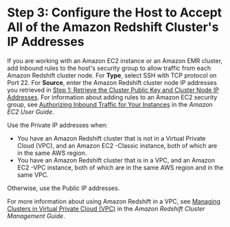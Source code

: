 # Step 3: Configure the Host to Accept All of the Amazon Redshift Cluster's IP Addresses<a name="load-from-host-steps-configure-security-groups"></a>

 If you are working with an Amazon EC2 instance or an Amazon EMR cluster, add Inbound rules to the host's security group to allow traffic from each Amazon Redshift cluster node\. For **Type**, select SSH with TCP protocol on Port 22\. For **Source**, enter the Amazon Redshift cluster node IP addresses you retrieved in [Step 1: Retrieve the Cluster Public Key and Cluster Node IP Addresses](load-from-host-steps-retrieve-key-and-ips.md)\. For information about adding rules to an Amazon EC2 security group, see [Authorizing Inbound Traffic for Your Instances](https://docs.aws.amazon.com/AWSEC2/latest/UserGuide/authorizing-access-to-an-instance.html) in the *Amazon EC2 User Guide*\. 

Use the Private IP addresses when: 
+ You have an Amazon Redshift cluster that is not in a Virtual Private Cloud \(VPC\), and an Amazon EC2 \-Classic instance, both of which are in the same AWS region\. 
+  You have an Amazon Redshift cluster that is in a VPC, and an Amazon EC2 \-VPC instance, both of which are in the same AWS region and in the same VPC\. 

 Otherwise, use the Public IP addresses\.

For more information about using Amazon Redshift in a VPC, see [Managing Clusters in Virtual Private Cloud \(VPC\)](https://docs.aws.amazon.com/redshift/latest/mgmt/managing-clusters-vpc.html) in the *Amazon Redshift Cluster Management Guide*\. 